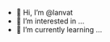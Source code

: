 - 👋 Hi, I’m @lanvat
- 👀 I’m interested in ...
- 🌱 I’m currently learning ...
<!---
lanvat/lanvat is a ✨ special ✨ repository because its `README.md` (this file) appears on your GitHub profile.
You can click the Preview link to take a look at your changes.
--->
